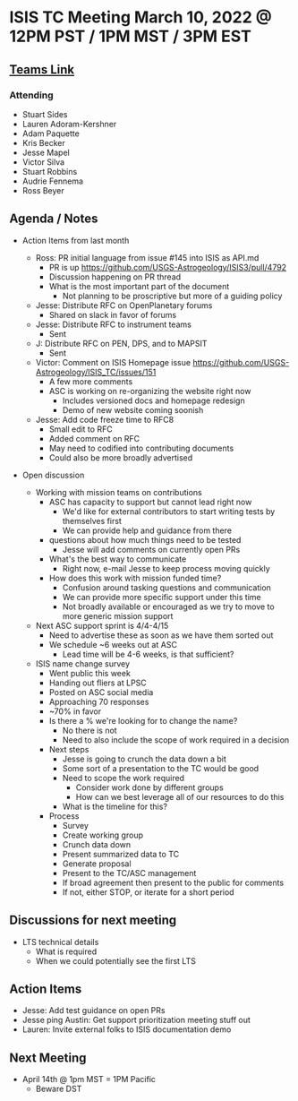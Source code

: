 # ISIS TC Meeting March 10, 2022 @ 12PM PST / 1PM MST / 3PM EST

## [Teams Link](https://teams.microsoft.com/dl/launcher/launcher.html?url=%2f_%23%2fl%2fmeetup-join%2f19%3ameeting_YWRkZjdiMGUtZWJlOC00OWMzLThlMTItZTk0Y2MyM2E1MWE0%40thread.v2%2f0%3fcontext%3d%257b%2522Tid%2522%253a%25220693b5ba-4b18-4d7b-9341-f32f400a5494%2522%252c%2522Oid%2522%253a%2522c27c6e98-e45a-45ff-aea5-7f10d6fe67c1%2522%257d%26anon%3dtrue&type=meetup-join&deeplinkId=e54b3969-3c7f-4efb-9cad-ee99cf639f86&directDl=true&msLaunch=true&enableMobilePage=true&suppressPrompt=true)

### Attending

- Stuart Sides
- Lauren Adoram-Kershner
- Adam Paquette
- Kris Becker
- Jesse Mapel
- Victor Silva
- Stuart Robbins
- Audrie Fennema
- Ross Beyer

## Agenda / Notes

- Action Items from last month
  - Ross: PR initial language from issue #145 into ISIS as API.md
    - PR is up https://github.com/USGS-Astrogeology/ISIS3/pull/4792
    - Discussion happening on PR thread
    - What is the most important part of the document
      - Not planning to be proscriptive but more of a guiding policy
  - Jesse: Distribute RFC on OpenPlanetary forums
    - Shared on slack in favor of forums
  - Jesse: Distribute RFC to instrument teams
    - Sent
  - J: Distribute RFC on PEN, DPS, and to MAPSIT
    - Sent
  - Victor: Comment on ISIS Homepage issue https://github.com/USGS-Astrogeology/ISIS_TC/issues/151
    - A few more comments
    - ASC is working on re-organizing the website right now
      - Includes versioned docs and homepage redesign
      - Demo of new website coming soonish
  - Jesse: Add code freeze time to RFC8
    - Small edit to RFC
    - Added comment on RFC
    - May need to codified into contributing documents
    - Could also be more broadly advertised

- Open discussion
  - Working with mission teams on contributions
    - ASC has capacity to support but cannot lead right now
      - We'd like for external contributors to start writing tests by themselves first
      - We can provide help and guidance from there
    - questions about how much things need to be tested
      - Jesse will add comments on currently open PRs
    - What's the best way to communicate
      - Right now, e-mail Jesse to keep process moving quickly
    - How does this work with mission funded time?
      - Confusion around tasking questions and communication
      - We can provide more specific support under this time
      - Not broadly available or encouraged as we try to move to more generic mission support
  - Next ASC support sprint is 4/4-4/15
    - Need to advertise these as soon as we have them sorted out
    - We schedule ~6 weeks out at ASC
      - Lead time will be 4-6 weeks, is that sufficient?
  - ISIS name change survey
    - Went public this week
    - Handing out fliers at LPSC
    - Posted on ASC social media
    - Approaching 70 responses
    - ~70% in favor
    - Is there a % we're looking for to change the name?
      - No there is not
      - Need to also include the scope of work required in a decision
    - Next steps
      - Jesse is going to crunch the data down a bit
      - Some sort of a presentation to the TC would be good
      - Need to scope the work required
        - Consider work done by different groups
        - How can we best leverage all of our resources to do this
      - What is the timeline for this?
    - Process
      - Survey
      - Create working group
      - Crunch data down
      - Present summarized data to TC
      - Generate proposal
      - Present to the TC/ASC management
      - If broad agreement then present to the public for comments
      - If not, either STOP, or iterate for a short period

## Discussions for next meeting

- LTS technical details
  - What is required
  - When we could potentially see the first LTS

## Action Items

- Jesse: Add test guidance on open PRs
- Jesse ping Austin: Get support prioritization meeting stuff out
- Lauren: Invite external folks to ISIS documentation demo

## Next Meeting

- April 14th @ 1pm MST = 1PM Pacific
  - Beware DST
